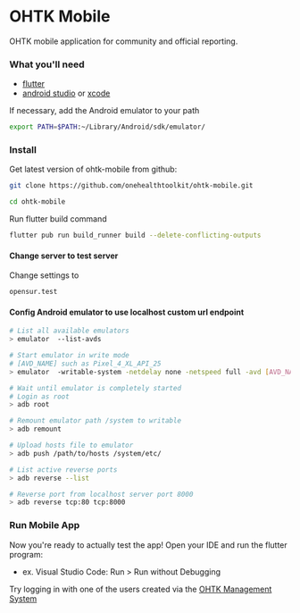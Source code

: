 # OHTK Mobile

OHTK mobile application for community and official reporting.

### What you'll need

- [flutter](https://docs.flutter.dev/get-started/install)
- [android studio](https://developer.android.com/studio) or [xcode](https://docs.flutter.dev/get-started/install/macos#ios-setup)

If necessary, add the Android emulator to your path
```bash
export PATH=$PATH:~/Library/Android/sdk/emulator/
```

### Install

Get latest version of ohtk-mobile from github:

```bash
git clone https://github.com/onehealthtoolkit/ohtk-mobile.git
```

```bash
cd ohtk-mobile
```

Run flutter build command

```bash
flutter pub run build_runner build --delete-conflicting-outputs
```

#### Change server to test server

Change settings to 

```bash
opensur.test
```

#### Config Android emulator to use localhost custom url endpoint

```bash
# List all available emulators
> emulator  --list-avds

# Start emulator in write mode
# [AVD_NAME] such as Pixel_4_XL_API_25
> emulator  -writable-system -netdelay none -netspeed full -avd [AVD_NAME]

# Wait until emulator is completely started
# Login as root
> adb root

# Remount emulator path /system to writable
> adb remount

# Upload hosts file to emulator
> adb push /path/to/hosts /system/etc/

# List active reverse ports
> adb reverse --list

# Reverse port from localhost server port 8000
> adb reverse tcp:80 tcp:8000

```

### Run Mobile App

Now you're ready to actually test the app! Open your IDE and run the flutter program:

- ex. Visual Studio Code: Run > Run without Debugging

Try logging in with one of the users created via the [OHTK Management System](https://github.com/onehealthtoolkit/ohtk-ms)



